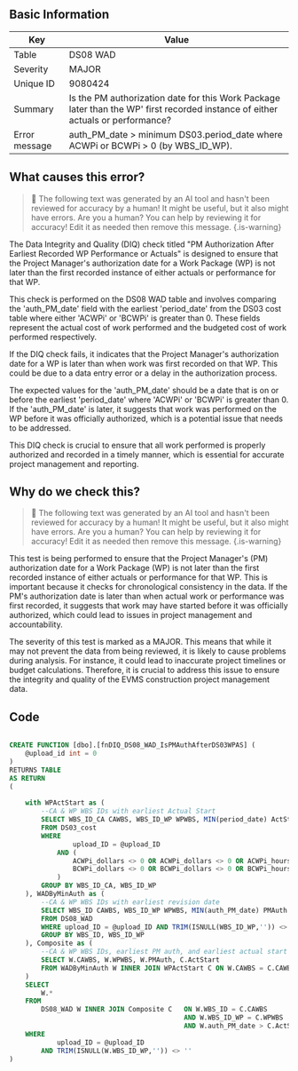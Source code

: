 ## Basic Information
| Key         | Value          |
|-------------|----------------|
| Table       | DS08 WAD |
| Severity    | MAJOR |
| Unique ID   | 9080424   |
| Summary     | Is the PM authorization date for this Work Package later than the WP' first recorded instance of either actuals or performance? |
| Error message | auth_PM_date > minimum DS03.period_date where ACWPi or BCWPi > 0 (by WBS_ID_WP). |

## What causes this error?

> :robot: The following text was generated by an AI tool and hasn't been reviewed for accuracy by a human! It might be useful, but it also might have errors. Are you a human? You can help by reviewing it for accuracy! Edit it as needed then remove this message.
{.is-warning}

The Data Integrity and Quality (DIQ) check titled "PM Authorization After Earliest Recorded WP Performance or Actuals" is designed to ensure that the Project Manager's authorization date for a Work Package (WP) is not later than the first recorded instance of either actuals or performance for that WP. 

This check is performed on the DS08 WAD table and involves comparing the 'auth_PM_date' field with the earliest 'period_date' from the DS03 cost table where either 'ACWPi' or 'BCWPi' is greater than 0. These fields represent the actual cost of work performed and the budgeted cost of work performed respectively. 

If the DIQ check fails, it indicates that the Project Manager's authorization date for a WP is later than when work was first recorded on that WP. This could be due to a data entry error or a delay in the authorization process. 

The expected values for the 'auth_PM_date' should be a date that is on or before the earliest 'period_date' where 'ACWPi' or 'BCWPi' is greater than 0. If the 'auth_PM_date' is later, it suggests that work was performed on the WP before it was officially authorized, which is a potential issue that needs to be addressed. 

This DIQ check is crucial to ensure that all work performed is properly authorized and recorded in a timely manner, which is essential for accurate project management and reporting.
## Why do we check this?

> :robot: The following text was generated by an AI tool and hasn't been reviewed for accuracy by a human! It might be useful, but it also might have errors. Are you a human? You can help by reviewing it for accuracy! Edit it as needed then remove this message.
{.is-warning}

This test is being performed to ensure that the Project Manager's (PM) authorization date for a Work Package (WP) is not later than the first recorded instance of either actuals or performance for that WP. This is important because it checks for chronological consistency in the data. If the PM's authorization date is later than when actual work or performance was first recorded, it suggests that work may have started before it was officially authorized, which could lead to issues in project management and accountability.

The severity of this test is marked as a MAJOR. This means that while it may not prevent the data from being reviewed, it is likely to cause problems during analysis. For instance, it could lead to inaccurate project timelines or budget calculations. Therefore, it is crucial to address this issue to ensure the integrity and quality of the EVMS construction project management data.
## Code

```sql

CREATE FUNCTION [dbo].[fnDIQ_DS08_WAD_IsPMAuthAfterDS03WPAS] (
	@upload_id int = 0
)
RETURNS TABLE
AS RETURN
(
	
	with WPActStart as (
		--CA & WP WBS IDs with earliest Actual Start
		SELECT WBS_ID_CA CAWBS, WBS_ID_WP WPWBS, MIN(period_date) ActStart
		FROM DS03_cost
		WHERE 
				upload_ID = @upload_ID 
			AND (
				ACWPi_dollars <> 0 OR ACWPi_dollars <> 0 OR ACWPi_hours <> 0 OR
				BCWPi_dollars <> 0 OR BCWPi_dollars <> 0 OR BCWPi_hours <> 0
			)
		GROUP BY WBS_ID_CA, WBS_ID_WP
	), WADByMinAuth as (
		--CA & WP WBS IDs with earliest revision date
		SELECT WBS_ID CAWBS, WBS_ID_WP WPWBS, MIN(auth_PM_date) PMAuth
		FROM DS08_WAD
		WHERE upload_ID = @upload_ID AND TRIM(ISNULL(WBS_ID_WP,'')) <> ''
		GROUP BY WBS_ID, WBS_ID_WP
	), Composite as (
		--CA & WP WBS IDs, earliest PM auth, and earliest actual start
		SELECT W.CAWBS, W.WPWBS, W.PMAuth, C.ActStart
		FROM WADByMinAuth W INNER JOIN WPActStart C ON W.CAWBS = C.CAWBS AND W.WPWBS = C.WPWBS
	)
	SELECT 
		W.*
	FROM
		DS08_WAD W INNER JOIN Composite C 	ON W.WBS_ID = C.CAWBS 
											AND W.WBS_ID_WP = C.WPWBS
											AND W.auth_PM_date > C.ActStart
	WHERE
			upload_ID = @upload_ID  
		AND TRIM(ISNULL(W.WBS_ID_WP,'')) <> ''
)
```
